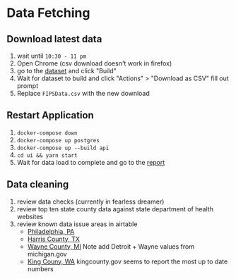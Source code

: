 # Data Fetching

## Download latest data

1. wait until `10:30 - 11 pm`
1. Open Chrome (csv download doesn't work in firefox)
1. go to the [dataset](https://protect.hhs.gov/workspace/compass/view/ri.compass.main.folder.3b32d6b7-0f8b-4cfc-811b-8689c9c8de34) and click "Build"
1. Wait for dataset to build and click "Actions" > "Download as CSV" fill out prompt
1. Replace `FIPSData.csv` with the new download

## Restart Application

1. `docker-compose down`
1. `docker-compose up postgres`
1. `docker-compose up --build api`
1. `cd ui && yarn start`
1. Wait for data load to complete and go to the [report](localhost:3000/?report=true)

## Data cleaning

1. review data checks (currently in fearless dreamer)
1. review top ten state county data against state department of health websites
1. review known data issue areas in airtable
    * [Philadelphia, PA](https://www.health.pa.gov/topics/disease/coronavirus/Pages/Cases.aspx)
    * [Harris County, TX](https://harriscounty.maps.arcgis.com/apps/opsdashboard/index.html#/c0de71f8ea484b85bb5efcb7c07c6914)
    * [Wayne County, MI](https://www.michigan.gov/coronavirus/0,9753,7-406-98163_98173---,00.html) Note add Detroit + Wayne values from michigan.gov
    * [King Couny, WA](https://www.kingcounty.gov/depts/health/communicable-diseases/disease-control/novel-coronavirus/data-dashboard.aspx) kingcounty.gov seems to report the most up to date numbers

